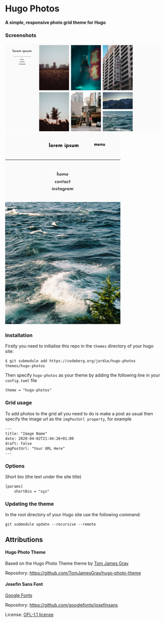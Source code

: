 # Hugo Photos
**A simple, responsive photo grid theme for Hugo**

### Screenshots
![Screenshot showing the theme on a desktop](images/example.png)
![Screenshot showing the theme on a mobile device](images/mobile.png)

### Installation
Firstly you need to initialise this repo in the `themes` directory of your hugo site:
```
$ git submodule add https://codeberg.org/jordie/hugo-photos themes/hugo-photos
```
Then specify `hugo-photos` as your theme by adding the following line in your `config.toml` file
```
theme = "hugo-photos"
```

### Grid usage
To add photos to the grid all you need to do is make a post as usual then specify the image url as the `imgPostUrl property`, for example

```
---
title: "Image Name"
date: 2020-04-02T21:44:26+01:00
draft: false
imgPostUrl: "Your URL Here"
---
```

### Options
Short bio (the text under the site title)
```
[params]
    shortBio = "xyz"
```

### Updating the theme

In the root directory of your Hugo site use the following command:
```
git submodule update --recursive --remote
```

## Attributions

#### Hugo Photo Theme

Based on the Hugo Photo Theme theme by [Tom James Gray](https://github.com/TomJamesGray)

Repository: https://github.com/TomJamesGray/hugo-photo-theme

#### Josefin Sans Font

[Google Fonts](https://github.com/googlefonts)

Repository: https://github.com/googlefonts/josefinsans

License: [OFL-1.1 license](https://github.com/googlefonts/josefinsans/blob/master/OFL.txt)